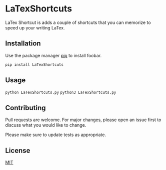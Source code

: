 # LaTexShortcuts

LaTex Shortcut is adds a couple of shortcuts that you can memorize to speed up your writing LaTex.

## Installation

Use the package manager [pip](https://pip.pypa.io/en/stable/) to install foobar.

```bash
pip install LaTexShortcuts
```

## Usage

```python LaTexShortcuts.py```
```python3 LaTexShortcuts.py```

## Contributing
Pull requests are welcome. For major changes, please open an issue first to discuss what you would like to change.

Please make sure to update tests as appropriate.

## License
[MIT](https://choosealicense.com/licenses/mit/)